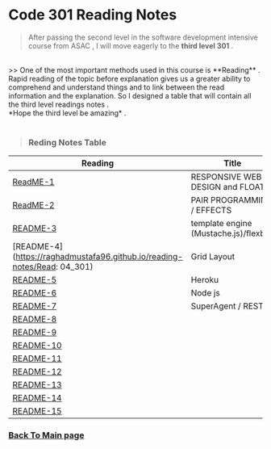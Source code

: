 # Code 301 Reading Notes

> After passing the second level in the software development intensive course from ASAC , I will move eagerly to the **third level 301** .
<br>
>> One of the most important methods used in this course is **Reading** .
Rapid reading of the topic before explanation gives us a greater ability to comprehend and understand things and to link between the read information and the explanation.
So I designed a table that will contain all the third level readings notes .
<br>
*Hope the third level be amazing* .
<br>
<br>

> ### Reding Notes Table 

| Reading      | Title  |
| -------------| -------|
| [ReadME-1](https://raghadmustafa96.github.io/reading-notes/Read01_301) |RESPONSIVE WEB DESIGN and FLOATS |
| [ReadME-2](https://raghadmustafa96.github.io/reading-notes/Read02_301) |PAIR PROGRAMMING / EFFECTS |
| [README-3](https://raghadmustafa96.github.io/reading-notes/Read03_301) | template engine (Mustache.js)/flexbox|
| [README-4](https://raghadmustafa96.github.io/reading-notes/Read: 04_301) |Grid Layout |
| [README-5](https://raghadmustafa96.github.io/reading-notes/Read05_301) | Heroku |
| [README-6](https://raghadmustafa96.github.io/reading-notes/Read06-301) | Node js|
| [README-7](https://raghadmustafa96.github.io/reading-notes/Readme07_301) | SuperAgent / REST|
| [README-8]() | |
| [README-9]() | |
| [README-10]()| |
| [README-11]()| |
| [README-12]()| |
| [README-13]()| |
| [README-14]()| |
| [README-15]()| |


### [Back To Main page](https://raghadmustafa96.github.io/reading-notes/)